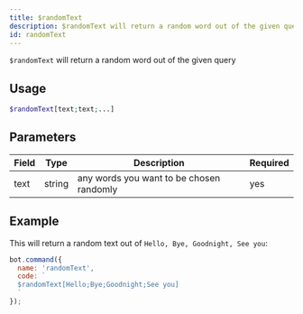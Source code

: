 ```yaml
---
title: $randomText 
description: $randomText will return a random word out of the given query
id: randomText
---
```


`$randomText` will return a random word out of the given query

## Usage

```php
$randomText[text;text;...]
```

## Parameters 


| Field | Type   | Description                              | Required |
| ----- | ------ | ---------------------------------------- | -------- |
| text  | string | any words you want to be chosen randomly | yes      |


## Example

This will return a random text out of `Hello, Bye, Goodnight, See you`:

```javascript
bot.command({
  name: 'randomText',
  code: `
  $randomText[Hello;Bye;Goodnight;See you]
  `
});
```
